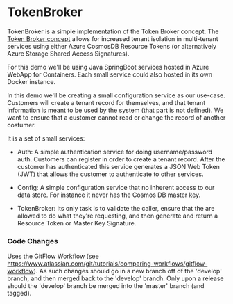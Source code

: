 # TokenBroker

TokenBroker is a simple implementation of the Token Broker concept.  The  
[Token Broker concept](/docs/TokenBrokerConcept.md) allows for increased tenant isolation in multi-tenant
services using either Azure CosmosDB Resource Tokens (or alternatively Azure Storage Shared Access Signatures).

For this demo we'll be using Java SpringBoot services 
hosted in Azure WebApp for Containers.  Each small service could also hosted in its
own Docker instance.

In this demo we'll be creating a small configuration service as our use-case.  Customers
will create a tenant record for themselves, and that tenant information is meant to be used by
the system (that part is not defined). We want to ensure that a customer cannot read or change the
record of another costumer.

It is a set of small services:

- Auth: A simple authentication service for doing username/password auth. Customers can
register in order to create a tenant record. After the customer has authenticated this service 
generates a JSON Web Token (JWT) that allows the customer to authenticate to other services.

- Config: A simple configuration service that no inherent access to our data store. For instance
it never has the Cosmos DB master key.

- TokenBroker: Its only task is to validate the caller, ensure that the are allowed to do
what they're requesting, and then generate and return a Resource Token or Master Key Signature.

### Code Changes
Uses the GitFlow Workflow (see https://www.atlassian.com/git/tutorials/comparing-workflows/gitflow-workflow).
As such changes should go in a new branch off of the 'develop' branch, and then merged back to the 'develop'
branch.  Only upon a release should the 'develop' branch be merged into the 'master' branch (and tagged).


